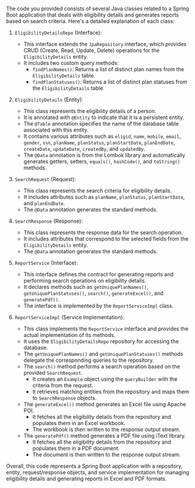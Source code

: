 The code you provided consists of several Java classes related to a Spring Boot application that deals with eligibility details and generates reports based on search criteria. Here's a detailed explanation of each class:

1. `EligibilityDetailsRepo` (Interface):
   - This interface extends the `JpaRepository` interface, which provides CRUD (Create, Read, Update, Delete) operations for the `EligibilityDetails` entity.
   - It includes two custom query methods:
     - `findPlanNames()`: Returns a list of distinct plan names from the `EligibilityDetails` table.
     - `findPlanStatuses()`: Returns a list of distinct plan statuses from the `EligibilityDetails` table.

2. `EligibilityDetails` (Entity):
   - This class represents the eligibility details of a person.
   - It is annotated with `@Entity` to indicate that it is a persistent entity.
   - The `@Table` annotation specifies the name of the database table associated with this entity.
   - It contains various attributes such as `eligid`, `name`, `mobile`, `email`, `gender`, `ssn`, `planName`, `planStatus`, `planStartDate`, `planEndDate`, `createDate`, `updateDate`, `createdBy`, and `updatedBy`.
   - The `@Data` annotation is from the Lombok library and automatically generates getters, setters, `equals()`, `hashCode()`, and `toString()` methods.

3. `SearchRequest` (Request):
   - This class represents the search criteria for eligibility details.
   - It includes attributes such as `planName`, `planStatus`, `planStartDate`, and `planEndDate`.
   - The `@Data` annotation generates the standard methods.

4. `SearchResponse` (Response):
   - This class represents the response data for the search operation.
   - It includes attributes that correspond to the selected fields from the `EligibilityDetails` entity.
   - The `@Data` annotation generates the standard methods.

5. `ReportService` (Interface):
   - This interface defines the contract for generating reports and performing search operations on eligibility details.
   - It declares methods such as `getUniquePlanNames()`, `getUniquePlanStatuses()`, `search()`, `generateExcel()`, and `generatePdf()`.
   - The interface is implemented by the `ReportServiceImpl` class.

6. `ReportServiceImpl` (Service Implementation):
   - This class implements the `ReportService` interface and provides the actual implementation of its methods.
   - It uses the `EligibilityDetailsRepo` repository for accessing the database.
   - The `getUniquePlanNames()` and `getUniquePlanStatuses()` methods delegate the corresponding queries to the repository.
   - The `search()` method performs a search operation based on the provided `SearchRequest`.
     - It creates an `Example` object using the `queryBuilder` with the criteria from the request.
     - It retrieves matching entities from the repository and maps them to `SearchResponse` objects.
   - The `generateExcel()` method generates an Excel file using Apache POI.
     - It fetches all the eligibility details from the repository and populates them in an Excel workbook.
     - The workbook is then written to the response output stream.
   - The `generatePdf()` method generates a PDF file using iText library.
     - It fetches all the eligibility details from the repository and populates them in a PDF document.
     - The document is then written to the response output stream.

Overall, this code represents a Spring Boot application with a repository, entity, request/response objects, and service implementation for managing eligibility details and generating reports in Excel and PDF formats.